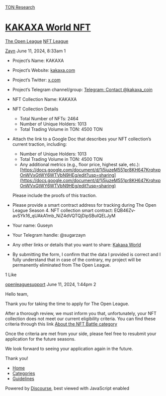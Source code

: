[TON Research](/)

# [KAKAXA World NFT](/t/kakaxa-world-nft/24813)

[The Open League](/c/the-open-league/nft-battle/62)  [NFT League](/c/the-open-league/nft-battle/62) 

    

[Zayn](https://tonresear.ch/u/Zayn)  June 11, 2024, 8:33am  1

*   Project’s Name: KAKAXA
    
*   Project’s Website: [kakaxa.com](http://kakaxa.com)
    
*   Project’s Twitter: [x.com](https://twitter.com/kakaxa_ton)
    
*   Project’s Telegram channel/group: [Telegram: Contact @kakaxa\_coin](https://t.me/kakaxa_coin)
    
*   NFT Collection Name: KAKAXA
    
*   NFT Collection Details
    
    *   Total Number of NFTs: 2464
    *   Number of Unique Holders: 1013
    *   Total Trading Volume in TON: 4500 TON
*   Attach the link to a Google Doc that describes your NFT collection’s current traction, including:
    
    *   Number of Unique Holders: 1013
    *   Total Trading Volume in TON: 4500 TON
    *   Any additional metrics (e.g., floor price, highest sale, etc.): [https://docs.google.com/document/d/1j5juzeM551pr8KH647KrqhxpOnWVxGtWY6WTVbN9HEg/edit?usp=sharing](https://docs.google.com/document/d/1j5juzeM551pr8KH647KrqhxpOnWVxGtWY6WTVbN9HEg/edit?usp=sharing)
    
    Please include the proofs of this traction.
    
*   Please provide a smart contract address for tracking during The Open League Season 4. NFT collection smart contract: EQB46Zv-avSYk16\_qUAkA1mb\_NiZ4dVQTQjDipSBuIQELJyM
    
*   Your name: Guseyn
    
*   Your Telegram handle: @sugarzayn
    
*   Any other links or details that you want to share: [Kakaxa World](https://getgems.io/collection/EQB46Zv-avSYk16_qUAkA1mb_NiZ4dVQTQjDipSBuIQELJyM)
    
*   By submitting the form, I confirm that the data I provided is correct and I fully understand that in case of the contrary, my project will be permanently eliminated from The Open League.
    

  1 Like

[openleaguesupport](https://tonresear.ch/u/openleaguesupport) June 11, 2024, 1:44pm  2

Hello team,

Thank you for taking the time to apply for The Open League.

After a thorough review, we must inform you that, unfortunately, your NFT collection does not meet our current eligibility criteria. You can find these criteria through this link [About the NFT Battle category](https://tonresear.ch/t/about-the-nft-battle-category/20070)

Once the criteria are met from your side, please feel free to resubmit your application for the future seasons.

We look forward to seeing your application again in the future.

Thank you!

 

*   [Home](/)
*   [Categories](/categories)
*   [Guidelines](/guidelines)

Powered by [Discourse](https://www.discourse.org), best viewed with JavaScript enabled